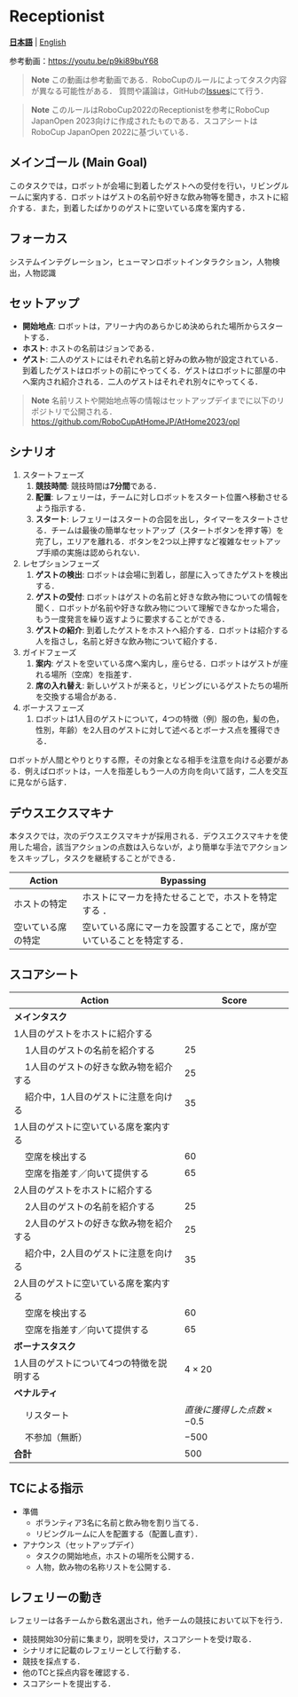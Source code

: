 # Receptionist

[**日本語**](./rc_ja.md) | [English](./rc_en.md)

参考動画：https://youtu.be/p9ki89buY68 <br>
> **Note**
> この動画は参考動画である．RoboCupのルールによってタスク内容が異なる可能性がある．
> 質問や議論は，GitHubの[Issues](https://github.com/RoboCupAtHomeJP/Rule2023/issues)にて行う．


> **Note**
> このルールはRoboCup2022のReceptionistを参考にRoboCup JapanOpen 2023向けに作成されたものである．スコアシートはRoboCup JapanOpen 2022に基づいている．

## メインゴール (Main Goal)

このタスクでは，ロボットが会場に到着したゲストへの受付を行い，リビングルームに案内する．ロボットはゲストの名前や好きな飲み物等を聞き，ホストに紹介する．また，到着したばかりのゲストに空いている席を案内する．

## フォーカス

システムインテグレーション，ヒューマンロボットインタラクション，人物検出，人物認識

## セットアップ

- **開始地点**: ロボットは，アリーナ内のあらかじめ決められた場所からスタートする．
- **ホスト**: ホストの名前はジョンである．
- **ゲスト**: 二人のゲストにはそれぞれ名前と好みの飲み物が設定されている．到着したゲストはロボットの前にやってくる．ゲストはロボットに部屋の中へ案内され紹介される．二人のゲストはそれぞれ別々にやってくる．

> **Note**
> 名前リストや開始地点等の情報はセットアップデイまでに以下のリポジトリで公開される．
> https://github.com/RoboCupAtHomeJP/AtHome2023/opl

## シナリオ

1. スタートフェーズ
   1. **競技時間**: 競技時間は**7分間**である．
   2. **配置**: レフェリーは，チームに対しロボットをスタート位置へ移動させるよう指示する．
   3. **スタート**: レフェリーはスタートの合図を出し，タイマーをスタートさせる．チームは最後の簡単なセットアップ（スタートボタンを押す等）を完了し，エリアを離れる．ボタンを2つ以上押すなど複雑なセットアップ手順の実施は認められない．
2. レセプションフェーズ
   1. **ゲストの検出**: ロボットは会場に到着し，部屋に入ってきたゲストを検出する．
   2. **ゲストの受付**: ロボットはゲストの名前と好きな飲み物についての情報を聞く．ロボットが名前や好きな飲み物について理解できなかった場合，もう一度発言を繰り返すように要求することができる．
   3. **ゲストの紹介**: 到着したゲストをホストへ紹介する．ロボットは紹介する人を指さし，名前と好きな飲み物について紹介する．
3. ガイドフェーズ
   1. **案内**: ゲストを空いている席へ案内し，座らせる．ロボットはゲストが座れる場所（空席）を指差す．
   2. **席の入れ替え**: 新しいゲストが来ると，リビングにいるゲストたちの場所を交換する場合がある．
4. ボーナスフェーズ
   1. ロボットは1人目のゲストについて，4つの特徴（例）服の色，髪の色，性別，年齢）を2人目のゲストに対して述べるとボーナス点を獲得できる．

ロボットが人間とやりとりする際，その対象となる相手を注意を向ける必要がある．例えばロボットは，一人を指差しもう一人の方向を向いて話す，二人を交互に見ながら話す．

## デウスエクスマキナ

本タスクでは，次のデウスエクスマキナが採用される．デウスエクスマキナを使用した場合，該当アクションの点数は入らないが，より簡単な手法でアクションをスキップし，タスクを継続することができる．

| Action | Bypassing |
| ------ | --------- |
| ホストの特定       | ホストにマーカを持たせることで，ホストを特定する         ． |
| 空いている席の特定   | 空いている席にマーカを設置することで，席が空いていることを特定する． |

## スコアシート

| Action | Score |
| ------ | ----- |
| **メインタスク** |   |
| 1人目のゲストをホストに紹介する             |  |
| &emsp; 1人目のゲストの名前を紹介する        | $25$ |
| &emsp; 1人目のゲストの好きな飲み物を紹介する | $25$ |
| &emsp; 紹介中，1人目のゲストに注意を向ける   | $35$ |
| 1人目のゲストに空いている席を案内する         |  |
| &emsp; 空席を検出する                     | $60$ |
| &emsp; 空席を指差す／向いて提供する         | $65$ |
| 2人目のゲストをホストに紹介する              |  |
| &emsp; 2人目のゲストの名前を紹介する        | $25$ |
| &emsp; 2人目のゲストの好きな飲み物を紹介する | $25$ |
| &emsp; 紹介中，2人目のゲストに注意を向ける   | $35$ |
| 2人目のゲストに空いている席を案内する         |  |
| &emsp; 空席を検出する                     | $60$ |
| &emsp; 空席を指差す／向いて提供する          | $65$ |
| **ボーナスタスク**                         |   |
| 1人目のゲストについて4つの特徴を説明する        | $4 \times 20$ |
| **ペナルティ**                            |   |
| &emsp; リスタート | $直後に獲得した点数 \times -0.5$|
| &emsp; 不参加（無断）                      | $-500$  |
| **合計**                                  | $500$ |

## TCによる指示

- 準備
  - ボランティア3名に名前と飲み物を割り当てる．
  - リビングルームに人を配置する（配置し直す）．
- アナウンス（セットアップデイ）
  - タスクの開始地点，ホストの場所を公開する．
  - 人物，飲み物の名称リストを公開する．

## レフェリーの動き

レフェリーは各チームから数名選出され，他チームの競技において以下を行う．

- 競技開始30分前に集まり，説明を受け，スコアシートを受け取る．
- シナリオに記載のレフェリーとして行動する．
- 競技を採点する．
- 他のTCと採点内容を確認する．
- スコアシートを提出する．
